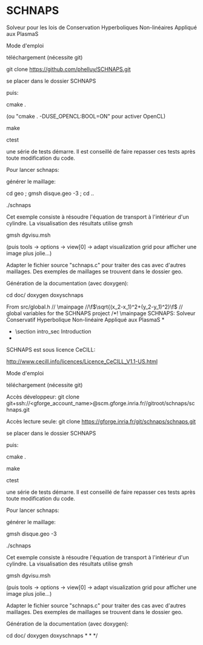 SCHNAPS
=======



Solveur pour les lois de Conservation Hyperboliques Non-linéaires Appliqué aux PlasmaS

Mode d'emploi

téléchargement (nécessite git)

git clone https://github.com/phelluy/SCHNAPS.git

se placer dans le dossier SCHNAPS

puis:

cmake .

(ou "cmake . -DUSE_OPENCL:BOOL=ON" pour activer OpenCL)

make

ctest

une série de tests démarre. Il est conseillé de faire repasser ces
tests après toute modification du code.

Pour lancer schnaps:

générer le maillage:

cd geo ; gmsh disque.geo -3 ; cd ..

./schnaps

Cet exemple consiste à résoudre l'équation de transport à
l'intérieur d'un cylindre. La visualisation  des résultats
utilise gmsh

gmsh dgvisu.msh

(puis tools -> options -> view[0] -> adapt visualization grid pour
afficher une image plus jolie...)

Adapter le fichier source "schnaps.c"
pour traiter des cas avec d'autres maillages. Des exemples de
maillages se trouvent dans le dossier geo.

Génération de la documentation (avec doxygen):

cd doc/
doxygen doxyschnaps


From src/global.h
// \mainpage
//\f$\sqrt{(x_2-x_1)^2+(y_2-y_1)^2}\f$
// global variables for the SCHNAPS project
/*! \mainpage SCHNAPS: Solveur Conservatif Hyperbolique Non-linéaire Appliqué aux PlasmaS
 *
 * \section intro_sec Introduction
 *

SCHNAPS est sous licence CeCILL:

http://www.cecill.info/licences/Licence_CeCILL_V1.1-US.html

Mode d'emploi

téléchargement (nécessite git)

Accès développeur:
git clone git+ssh://<gforge_account_name>\@scm.gforge.inria.fr//gitroot/schnaps/schnaps.git

Accès lecture seule:
git clone https://gforge.inria.fr/git/schnaps/schnaps.git

se placer dans le dossier SCHNAPS

puis:

cmake .

make

ctest

une série de tests démarre. Il est conseillé de faire repasser ces
tests après toute modification du code.

Pour lancer schnaps:

générer le maillage:

gmsh disque.geo -3

./schnaps

Cet exemple consiste à résoudre l'équation de transport à
l'intérieur d'un cylindre. La visualisation  des résultats
utilise gmsh

gmsh dgvisu.msh

(puis tools -> options -> view[0] -> adapt visualization grid pour
afficher une image plus jolie...)

Adapter le fichier source "schnaps.c"
pour traiter des cas avec d'autres maillages. Des exemples de
maillages se trouvent dans le dossier geo.

Génération de la documentation (avec doxygen):

cd doc/
doxygen doxyschnaps
 *
 *
 */
